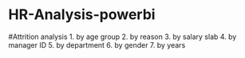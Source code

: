 # HR-Analysis-powerbi
#Attrition analysis 1. by age group 2. by reason 3. by salary slab 4. by manager ID 5. by department 6. by gender 7. by years
